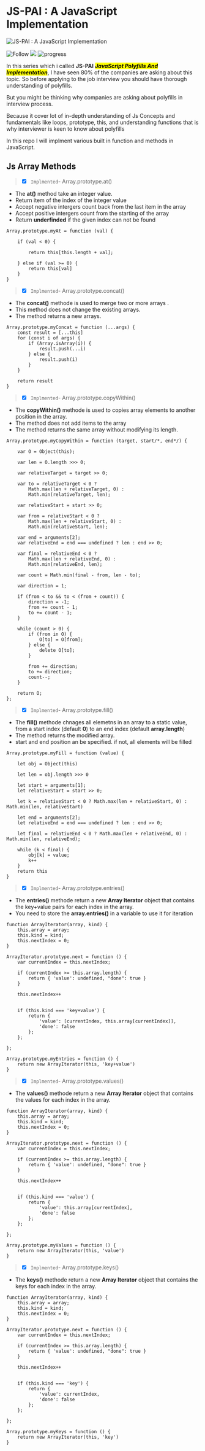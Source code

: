 # JS-PAI : A JavaScript Implementation

![JS-PAI : A JavaScript Implementation](https://augnitive.com/wp-content/uploads/2019/09/Fundamentals-of-JavaScript-Part-2.png)

![Follow](https://img.shields.io/twitter/follow/codingover?label=Follow%20%40codingover&logo=twitter&style=plastic)
![](https://img.shields.io/badge/rating-4.5%2F5-brightgreen)
![progress](https://progress-bar.dev/0/?title=Completed)

In this series which i called **JS-PAI** **<mark>*JavaScript Polyfills And Implementation*</mark>**, I have seen 80% of the companies are asking about this topic. So before applying to the job interview you should have thorough understanding of polyfills.

But you might be thinking why companies are asking about polyfills in interview process.

Because it cover lot of in-depth understanding of Js Concepts and fundamentals like loops, prototype, this, and understanding functions that is why interviewer is keen to know about polyfills

In this repo I will implment various built in function and methods in JavaScript. 


## Js Array Methods
> - [x] `Implmented`- Array.prototype.at()

- The **at()** method take an integer value.
- Return item of the index of the integer value
- Accept negative intergers count back from the last item in the array
- Accept positive intergers count from the starting of the array
- Return **underfinded** if the given index can not be found

```JS
Array.prototype.myAt = function (val) {

    if (val < 0) {

        return this[this.length + val];

    } else if (val >= 0) {
        return this[val]
    }
}
```
> - [x] `Implmented`- Array.prototype.concat()

- The **concat()** methode is used to merge two or more arrays .
- This method does not change the existing arrays.
- The method returns a new arrays.


```JS
Array.prototype.myConcat = function (...args) {
    const result = [...this]
    for (const i of args) {
        if (Array.isArray(i)) {
            result.push(...i)
        } else {
            result.push(i)
        }
    }

    return result
}
```
> - [x] `Implmented`- Array.prototype.copyWithin()

- The **copyWithin()** methode is used to copies array elements to another position in the array.
- The method does not add items to the array
- The method returns the same array without modifying its length.


```JS
Array.prototype.myCopyWithin = function (target, start/*, end*/) {

    var O = Object(this);

    var len = O.length >>> 0;

    var relativeTarget = target >> 0;

    var to = relativeTarget < 0 ?
        Math.max(len + relativeTarget, 0) :
        Math.min(relativeTarget, len);

    var relativeStart = start >> 0;

    var from = relativeStart < 0 ?
        Math.max(len + relativeStart, 0) :
        Math.min(relativeStart, len);

    var end = arguments[2];
    var relativeEnd = end === undefined ? len : end >> 0;

    var final = relativeEnd < 0 ?
        Math.max(len + relativeEnd, 0) :
        Math.min(relativeEnd, len);

    var count = Math.min(final - from, len - to);

    var direction = 1;

    if (from < to && to < (from + count)) {
        direction = -1;
        from += count - 1;
        to += count - 1;
    }

    while (count > 0) {
        if (from in O) {
            O[to] = O[from];
        } else {
            delete O[to];
        }

        from += direction;
        to += direction;
        count--;
    }

    return O;
};
```


> - [x] `Implmented`- Array.prototype.fill()

- The **fill()** methode chnages all elemetns in an array to a static value, from a start index (default **0**) to an end index (default **array.length**)
- The method returns the modified array.
- start and end position an be specified. if not, all elements will be filled

```Js
Array.prototype.myFill = function (value) {

    let obj = Object(this)

    let len = obj.length >>> 0

    let start = arguments[1];
    let relativeStart = start >> 0;

    let k = relativeStart < 0 ? Math.max(len + relativeStart, 0) : Math.min(len, relativeStart)

    let end = arguments[2];
    let relativeEnd = end === undefined ? len : end >> 0;

    let final = relativeEnd < 0 ? Math.max(len + relativeEnd, 0) : Math.min(len, relativeEnd);

    while (k < final) {
        obj[k] = value;
        k++
    }
    return this
}
```

> - [x] `Implmented`- Array.prototype.entries()

- The **entries()** methode return a new **Array Iterator** object that contains the key+value pairs for each index in the array.
- You need to store the **array.entries()** in a variable to use it for iteration

```Js
function ArrayIterator(array, kind) {
    this.array = array;
    this.kind = kind;
    this.nextIndex = 0;
}

ArrayIterator.prototype.next = function () {
    var currentIndex = this.nextIndex;

    if (currentIndex >= this.array.length) {
        return { 'value': undefined, "done": true }
    }

    this.nextIndex++


    if (this.kind === 'key+value') {
        return {
            'value': [currentIndex, this.array[currentIndex]],
            'done': false
        };
    };

};

Array.prototype.myEntries = function () {
    return new ArrayIterator(this, 'key+value')
}
```

> - [x] `Implmented`- Array.prototype.values()

- The **values()** methode return a new **Array Iterator** object that contains the values for each index in the array.

```Js
function ArrayIterator(array, kind) {
    this.array = array;
    this.kind = kind;
    this.nextIndex = 0;
}

ArrayIterator.prototype.next = function () {
    var currentIndex = this.nextIndex;

    if (currentIndex >= this.array.length) {
        return { 'value': undefined, "done": true }
    }

    this.nextIndex++


    if (this.kind === 'value') {
        return {
            'value': this.array[currentIndex],
            'done': false
        };
    };

};

Array.prototype.myValues = function () {
    return new ArrayIterator(this, 'value')
}
```

> - [x] `Implmented`- Array.prototype.keys()

- The **keys()** methode return a new **Array Iterator** object that contains the keys for each index in the array.

```Js
function ArrayIterator(array, kind) {
    this.array = array;
    this.kind = kind;
    this.nextIndex = 0;
}

ArrayIterator.prototype.next = function () {
    var currentIndex = this.nextIndex;

    if (currentIndex >= this.array.length) {
        return { 'value': undefined, "done": true }
    }

    this.nextIndex++


    if (this.kind === 'key') {
        return {
            'value': currentIndex,
            'done': false
        };
    };

};

Array.prototype.myKeys = function () {
    return new ArrayIterator(this, 'key')
}
```